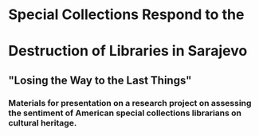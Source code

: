 # Special Collections Respond to the 
# Destruction of Libraries in Sarajevo
##  "Losing the Way to the Last Things"
### Materials for presentation on a research project on assessing the sentiment of American special collections librarians on cultural heritage.
